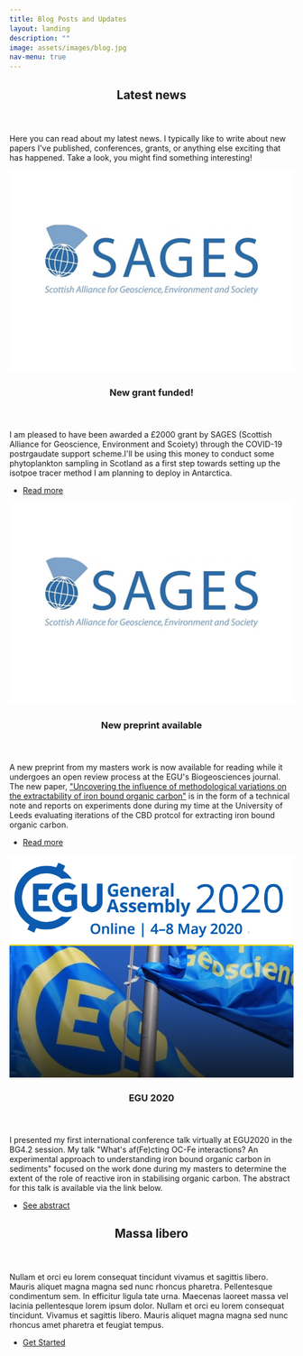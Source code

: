```yaml
---
title: Blog Posts and Updates 
layout: landing
description: ""
image: assets/images/blog.jpg
nav-menu: true
---
```


<!-- Main -->
<div id="main">

<!-- One -->
<section id="one">
	<div class="inner">
		<header class="major">
			<h2>Latest news</h2>
		</header>
		<p>Here you can read about my latest news. I typically like to write about new papers I've published, conferences, grants, or anything else exciting that has happened. Take a look, you might find something interesting!</p>
	</div>
</section>

<!-- Two -->
<section id="two" class="spotlights">
	<section>
		<a href="generic.html" class="image">
			<img src="assets/images/sages.jpg" alt="" data-position="center center" />
		</a>
		<div class="content">
			<div class="inner">
				<header class="major">
					<h3>New grant funded!</h3>
				</header>
				<p>I am pleased to have been awarded a £2000 grant by SAGES (Scottish Alliance for Geoscience, Environment and Scoiety) through the COVID-19 postrgaudate support scheme.I'll be using this money to conduct some phytoplankton sampling in Scotland as a first step towards setting up the isotpoe tracer method I am planning to deploy in Antarctica.</p>
				<ul class="actions">
					<li><a href="newgrant.html" class="button">Read more</a></li>
				</ul>
			</div>
		</div>
	</section>
	<section>
		<a href="generic.html" class="image">
			<img src="assets/images/sages.jpg" alt="" data-position="top center" />
		</a>
		<div class="content">
			<div class="inner">
				<header class="major">
					<h3>New preprint available</h3>
				</header>
				<p>A new preprint from my masters work is now available for reading while it undergoes an open review process at the EGU's Biogeosciences journal. The new paper, <a href="https://bg.copernicus.org/preprints/bg-2020-399">"Uncovering the influence of methodological variations on the extractability of iron bound organic carbon"</a> is in the form of a technical note and reports on experiments done during my time at the University of Leeds evaluating iterations of the CBD protcol for extracting iron bound organic carbon.</p>
				<ul class="actions">
					<li><a href="bg.html" class="button">Read more</a></li>
				</ul>
			</div>
		</div>
	</section>
	<section>
		<a href="generic.html" class="image">
			<img src="assets/images/egu20.png" alt="" data-position="25% 25%" />
		</a>
		<div class="content">
			<div class="inner">
				<header class="major">
					<h3>EGU 2020</h3>
				</header>
				<p> I presented my first international conference talk virtually at EGU2020 in the BG4.2 session. My talk "What's af(Fe)cting OC-Fe interactions? An experimental approach to understanding iron bound organic carbon in sediments" focused on the work done during my masters to determine the extent of the role of reactive iron in stabilising organic carbon. The abstract for this talk is available via the link below.</p>
				<ul class="actions">
					<li><a href="EGU20.html" class="button">See abstract</a></li>
				</ul>
			</div>
		</div>
	</section>
</section>

<!-- Three -->
<section id="three">
	<div class="inner">
		<header class="major">
			<h2>Massa libero</h2>
		</header>
		<p>Nullam et orci eu lorem consequat tincidunt vivamus et sagittis libero. Mauris aliquet magna magna sed nunc rhoncus pharetra. Pellentesque condimentum sem. In efficitur ligula tate urna. Maecenas laoreet massa vel lacinia pellentesque lorem ipsum dolor. Nullam et orci eu lorem consequat tincidunt. Vivamus et sagittis libero. Mauris aliquet magna magna sed nunc rhoncus amet pharetra et feugiat tempus.</p>
		<ul class="actions">
			<li><a href="generic.html" class="button next">Get Started</a></li>
		</ul>
	</div>
</section>

</div>
